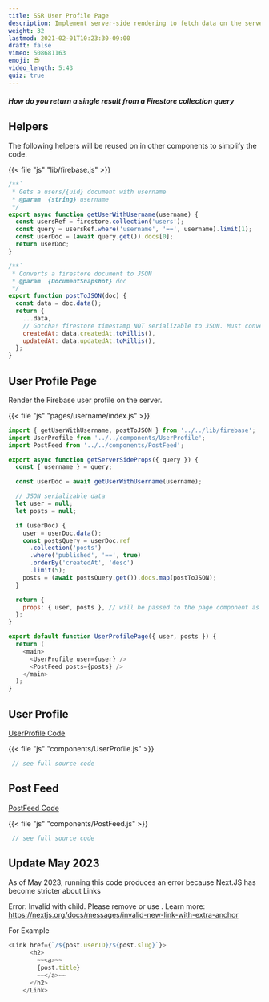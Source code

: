 ```yaml
---
title: SSR User Profile Page
description: Implement server-side rendering to fetch data on the server
weight: 32
lastmod: 2021-02-01T10:23:30-09:00
draft: false
vimeo: 508681163
emoji: 😎
video_length: 5:43
quiz: true
---
```


<quiz-modal options="first():query[0]:limit(1):findOne()" answer="limit(1)" prize="11">
  <h5>How do you return a single result from a Firestore collection query</h5>
</quiz-modal>

## Helpers

The following helpers will be reused on in other components to simplify the code.

{{< file "js" "lib/firebase.js" >}}
```javascript
/**`
 * Gets a users/{uid} document with username
 * @param  {string} username
 */
export async function getUserWithUsername(username) {
  const usersRef = firestore.collection('users');
  const query = usersRef.where('username', '==', username).limit(1);
  const userDoc = (await query.get()).docs[0];
  return userDoc;
}

/**`
 * Converts a firestore document to JSON
 * @param  {DocumentSnapshot} doc
 */
export function postToJSON(doc) {
  const data = doc.data();
  return {
    ...data,
    // Gotcha! firestore timestamp NOT serializable to JSON. Must convert to milliseconds
    createdAt: data.createdAt.toMillis(),
    updatedAt: data.updatedAt.toMillis(),
  };
}
```

## User Profile Page

Render the Firebase user profile on the server. 

{{< file "js" "pages/username/index.js" >}}
```javascript
import { getUserWithUsername, postToJSON } from '../../lib/firebase';
import UserProfile from '../../components/UserProfile';
import PostFeed from '../../components/PostFeed';

export async function getServerSideProps({ query }) {
  const { username } = query;

  const userDoc = await getUserWithUsername(username);

  // JSON serializable data
  let user = null;
  let posts = null;

  if (userDoc) {
    user = userDoc.data();
    const postsQuery = userDoc.ref
      .collection('posts')
      .where('published', '==', true)
      .orderBy('createdAt', 'desc')
      .limit(5);
    posts = (await postsQuery.get()).docs.map(postToJSON);
  }

  return {
    props: { user, posts }, // will be passed to the page component as props
  };
}

export default function UserProfilePage({ user, posts }) {
  return (
    <main>
      <UserProfile user={user} />
      <PostFeed posts={posts} />
    </main>
  );
}

```


## User Profile

[UserProfile Code](https://github.com/fireship-io/next-firebase-course/tree/main/components/UserProfile.js)

{{< file "js" "components/UserProfile.js" >}}
```javascript
 // see full source code
```

## Post Feed

[PostFeed Code](https://github.com/fireship-io/next-firebase-course/blob/main/components/PostFeed.js)


{{< file "js" "components/PostFeed.js" >}}
```javascript
 // see full source code
```

## Update May 2023
As of May 2023, running this code produces an error because Next.JS has become stricter about Links

Error: Invalid <Link> with <a> child. Please remove <a> or use <Link legacyBehavior>.
Learn more: https://nextjs.org/docs/messages/invalid-new-link-with-extra-anchor

  For Example
  ```javascript
 <Link href={`/${post.userID}/${post.slug}`}>
        <h2>
          ~~<a>~~
          {post.title}
          ~~</a>~~
        </h2>
      </Link>
  ```

